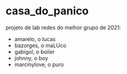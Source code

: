 # casa_do_panico

projeto de lab redes do melhor grupo de 2021:
  - amarelo, o lucas
  - bazorges, o maLUco
  - gabigol, o boiler
  - johnny, o boy
  - marcinylove, o puro

